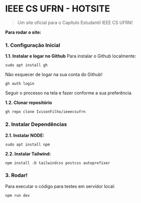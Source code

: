 # IEEE CS UFRN - HOTSITE

> Um site oficial para o Capítulo Estudantil IEEE CS UFRN!

**Para rodar o site:**

### **1. Configuração Inicial**
**1.1. Instalar e logar no Github**
Para instalar o Github localmente:

    sudo apt install gh

Não esquecer de logar na sua conta do Github!

    gh auth login

Seguir o processo na tela e fazer conforme a sua preferência.

**1.2. Clonar repositório**

    gh repo clone IvisonFilho/ieeecsufrn

### **2. Instalar Dependências**
**2.1. Instalar NODE:**

    sudo apt install npm

**2.2. Instalar Tailwind:**

    npm install -D tailwindcss postcss autoprefixer

### **3. Rodar!** 
Para executar o código para testes em servidor local:

    npm run dev

